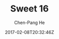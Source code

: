 ---
title: "Sweet 16"
github: https://github.com/jdh8/sweet-16/
demo: https://jdh8.github.io
author: Chen-Pang He
draft: true
ssg:
  - Jekyll
cms:
  - No Cms
date: 2017-02-08T20:32:46Z
github_branch: master
---